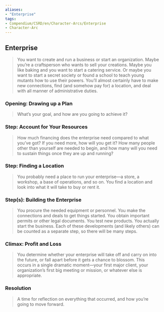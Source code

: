 ```yaml
---
aliases: 
- "Enterprise"
tags: 
- Compendium/CSRD/en/Character-Arcs/Enterprise
- Character-Arc
---
```

## Enterprise
>You want to create and run a business or start an organization. Maybe you’re a craftsperson who wants to sell your creations. Maybe you like baking and you want to start a catering service. Or maybe you want to start a secret society or found a school to teach young mutants how to use their powers. You’ll almost certainly have to make new connections, find (and somehow pay for) a location, and deal with all manner of administrative duties.  
### Opening: Drawing up a Plan 
>What’s your goal, and how are you going to achieve it?  
### Step: Account for Your Resources 
>How much financing does the enterprise need compared to what you’ve got? If you need more, how will you get it? How many people other than yourself are needed to begin, and how many will you need to sustain things once they are up and running?  
### Step: Finding a Location 
>You probably need a place to run your enterprise—a store, a workshop, a base of operations, and so on. You find a location and look into what it will take to buy or rent it.  
### Step(s): Building the Enterprise 
>You procure the needed equipment or personnel. You make the connections and deals to get things started. You obtain important permits or other legal documents. You test new products. You actually start the business. Each of these developments (and likely others) can be counted as a separate step, so there will be many steps.  
### Climax: Profit and Loss 
>You determine whether your enterprise will take off and carry on into the future, or fall apart before it gets a chance to blossom. This occurs in a single dramatic moment—your first major client, your organization’s first big meeting or mission, or whatever else is appropriate.  
### Resolution 
>A time for reflection on everything that occurred, and how you’re going to move forward.